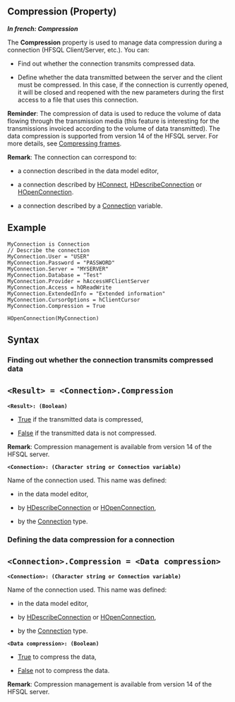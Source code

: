 


## Compression (Property)

***In french: Compression***
	



<a name="XUse"></a>
<a name="Use"></a>
<a name="description"></a>
The **Compression** property is used to manage data compression during a connection (HFSQL Client/Server, etc.). You can:

- Find out whether the connection transmits compressed data.

- Define whether the data transmitted between the server and the client must be compressed. In this case, if the connection is currently opened, it will be closed and reopened with the new parameters during the first access to a file that uses this connection.




**Reminder**: The compression of data is used to reduce the volume of data flowing through the transmission media (this feature is interesting for the transmissions invoiced according to the volume of data transmitted). The data compression is supported from version 14 of the HFSQL server. For more details, see [Compressing frames](../WDLang4/1000017306.md).

**Remark**: The connection can correspond to:

- a connection described in the data model editor,

- a connection described by [HConnect](../WDLang4/3044263.md), [HDescribeConnection](../WDLang4/3044205.md) or [HOpenConnection](../WDLang4/3044107.md).

- a connection described by a [Connection](../WDLang4/1514073.md) variable.









<a name="Example1"></a>
<a name="sample_code"></a>

## Example


```wl
MyConnection is Connection
// Describe the connection
MyConnection.User = "USER"
MyConnection.Password = "PASSWORD"
MyConnection.Server = "MYSERVER" 
MyConnection.Database = "Test"
MyConnection.Provider = hAccessHFClientServer
MyConnection.Access = hOReadWrite
MyConnection.ExtendedInfo = "Extended information"
MyConnection.CursorOptions = hClientCursor
MyConnection.Compression = True

HOpenConnection(MyConnection)
```

<a name="XSYNTAX"></a>
<a name="SYNTAX1"></a>

## Syntax

### Finding out whether the connection transmits compressed data

`<Result> = <Connection>.Compression`
---

**`<Result>: (Boolean)`**



- <u><u><u><u>True</u></u></u></u> if the transmitted data is compressed, 

- <u><u><u><u>False</u></u></u></u> if the transmitted data is not compressed.




**Remark**: Compression management is available from version 14 of the HFSQL server.

**`<Connection>: (Character string or Connection variable)`**

Name of the connection used. This name was defined:

- in the data model editor,

- by [HDescribeConnection](../WDLang4/3044205.md) or [HOpenConnection](../WDLang4/3044107.md),

- by the [Connection](../WDLang4/1514073.md) type.  





<a name="SYNTAX2"></a>

### Defining the data compression for a connection

`<Connection>.Compression = <Data compression>`
---

**`<Connection>: (Character string or Connection variable)`**

Name of the connection used. This name was defined:

- in the data model editor,

- by [HDescribeConnection](../WDLang4/3044205.md) or [HOpenConnection](../WDLang4/3044107.md),

- by the [Connection](../WDLang4/1514073.md) type.




**`<Data compression>: (Boolean)`**



- <u><u><u><u>True</u></u></u></u> to compress the data, 

- <u><u><u><u>False</u></u></u></u> not to compress the data.




**Remark**: Compression management is available from version 14 of the HFSQL server.  



<a name="NOTE0"></a>

